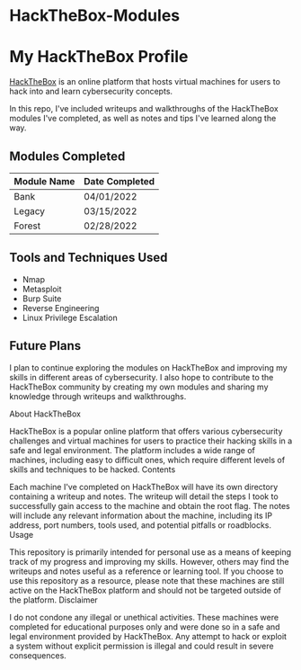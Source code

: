 # HackTheBox-Modules


# My HackTheBox Profile

[HackTheBox](https://www.hackthebox.eu/) is an online platform that hosts virtual machines for users to hack into and learn cybersecurity concepts.

In this repo, I've included writeups and walkthroughs of the HackTheBox modules I've completed, as well as notes and tips I've learned along the way.

## Modules Completed

| Module Name | Date Completed |
| --- | --- |
| Bank | 04/01/2022 |
| Legacy | 03/15/2022 |
| Forest | 02/28/2022 |

## Tools and Techniques Used

- Nmap
- Metasploit
- Burp Suite
- Reverse Engineering
- Linux Privilege Escalation

## Future Plans

I plan to continue exploring the modules on HackTheBox and improving my skills in different areas of cybersecurity. 
I also hope to contribute to the HackTheBox community by creating my own modules and sharing my knowledge through 
writeups and walkthroughs.


About HackTheBox

HackTheBox is a popular online platform that offers various cybersecurity challenges and virtual machines for users 
to practice their hacking skills in a safe and legal environment. The platform includes a wide range of machines, 
including easy to difficult ones, which require different levels of skills and techniques to be hacked.
Contents

Each machine I've completed on HackTheBox will have its own directory containing a writeup and notes. The writeup 
will detail the steps I took to successfully gain access to the machine and obtain the root flag. The notes will 
include any relevant information about the machine, including its IP address, port numbers, tools used, and potential 
pitfalls or roadblocks.
Usage

This repository is primarily intended for personal use as a means of keeping track of my progress and improving my 
skills. However, others may find the writeups and notes useful as a reference or learning tool. If you choose to use 
this repository as a resource, please note that these machines are still active on the HackTheBox platform and should 
not be targeted outside of the platform.
Disclaimer

I do not condone any illegal or unethical activities. These machines were completed for educational purposes only and
were done so in a safe and legal environment provided by HackTheBox. Any attempt to hack or exploit a system without 
explicit permission is illegal and could result in severe consequences.
